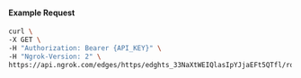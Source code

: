 <!-- Code generated for API Clients. DO NOT EDIT. -->

#### Example Request

```bash
curl \
-X GET \
-H "Authorization: Bearer {API_KEY}" \
-H "Ngrok-Version: 2" \
https://api.ngrok.com/edges/https/edghts_33NaXtWEIQlasIpYJjaEFt5QTfl/routes/edghtsrt_33NaXwUCevRBgtt9rz8ZBeiNfth/saml
```
